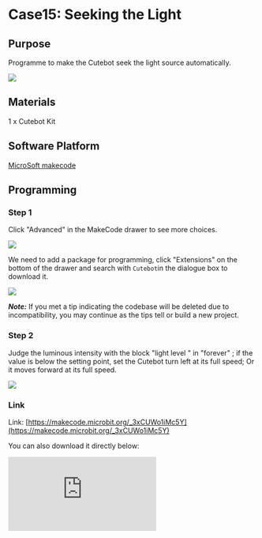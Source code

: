﻿# Case15: Seeking the Light

## Purpose

Programme to make the Cutebot seek the light source automatically.

![](https://wiki-media-ef.oss-cn-hongkong.aliyuncs.com/i18n/en/docusaurus-plugin-content-docs/current/microbit/microbit-smart-car/microbit-smart-cutebot/images/cutebot-case-15-01.png)

## Materials

1 x Cutebot Kit

## Software Platform

[MicroSoft makecode](https://makecode.microbit.org/#)

## Programming

### Step 1

Click "Advanced" in the MakeCode drawer to see more choices.

![](https://wiki-media-ef.oss-cn-hongkong.aliyuncs.com/i18n/en/docusaurus-plugin-content-docs/current/microbit/microbit-smart-car/microbit-smart-cutebot/images/cutebot-pk-1.png)

We need to add a package for programming, click "Extensions" on the bottom of the drawer and search with `Cutebot`in the dialogue box to download it.

![](https://wiki-media-ef.oss-cn-hongkong.aliyuncs.com/i18n/en/docusaurus-plugin-content-docs/current/microbit/microbit-smart-car/microbit-smart-cutebot/images/cutebot-pk-11.png)

***Note:*** If you met a tip indicating the codebase will be deleted due to incompatibility, you may continue as the tips tell or build a new project.

### Step 2

Judge the luminous intensity with the block "light level " in "forever" ; if the value is below the setting point, set the Cutebot turn left at its full speed; Or it moves forward at its full speed.

![](https://wiki-media-ef.oss-cn-hongkong.aliyuncs.com/i18n/en/docusaurus-plugin-content-docs/current/microbit/microbit-smart-car/microbit-smart-cutebot/images/case_15_01.png)


### Link

Link: [https://makecode.microbit.org/_3xCUWo1iMc5Y](https://makecode.microbit.org/_3xCUWo1iMc5Y)

You can also download it directly below:

<div
    style={{
        position: 'relative',
        paddingBottom: '60%',
        overflow: 'hidden',
    }}
>
    <iframe
        src="https://makecode.microbit.org/_3xCUWo1iMc5Y"
        frameborder="0"
        sandbox="allow-popups allow-forms allow-scripts allow-same-origin"
        style={{
            position: 'absolute',
            width: '100%',
            height: '100%',
        }}
    />
</div>


## Result

The Cutebot spins if there is no light being detected or it drives forward to it at its full speed.

![](https://wiki-media-ef.oss-cn-hongkong.aliyuncs.com/i18n/en/docusaurus-plugin-content-docs/current/microbit/microbit-smart-car/microbit-smart-cutebot/images/cutebot-case-15.gif)

## Exploration


## FAQ
---

## Relevant Files
---
